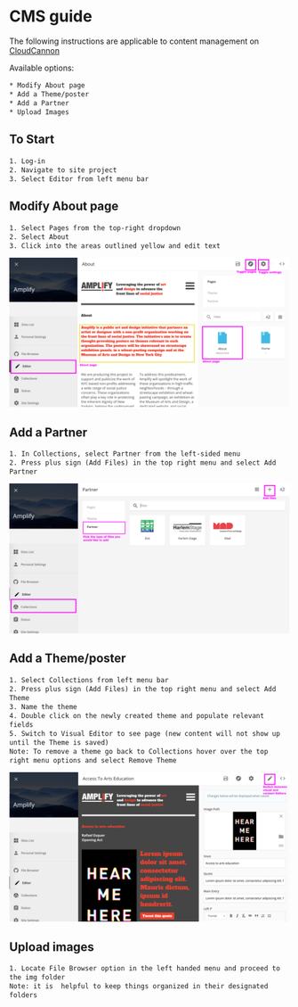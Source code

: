 # CMS guide

The following instructions are applicable to content management on [CloudCannon](https://cloudcannon.com/)



Available options:
	
	* Modify About page
	* Add a Theme/poster
	* Add a Partner
	* Upload Images
	
## To Start
	1. Log-in
	2. Navigate to site project
	3. Select Editor from left menu bar

## Modify About page
	1. Select Pages from the top-right dropdown
	2. Select About
	3. Click into the areas outlined yellow and edit text
![About instructions](/img/cc-instructions/about.png?raw=true)
## Add a Partner 
	1. In Collections, select Partner from the left-sided menu
	2. Press plus sign (Add Files) in the top right menu and select Add Partner	
![Add partner](/img/cc-instructions/partner.png?raw=true)	
## Add a Theme/poster
	1. Select Collections from left menu bar
	2. Press plus sign (Add Files) in the top right menu and select Add Theme
	3. Name the theme
	4. Double click on the newly created theme and populate relevant fields
	5. Switch to Visual Editor to see page (new content will not show up until the Theme is saved)
	Note: To remove a theme go back to Collections hover over the top right menu options and select Remove Theme
![Add partner](/img/cc-instructions/theme.png?raw=true)
## Upload images
	1. Locate File Browser option in the left handed menu and proceed to the img folder
	Note: it is  helpful to keep things organized in their designated folders
	






